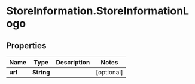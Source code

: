 # StoreInformation.StoreInformationLogo

## Properties
Name | Type | Description | Notes
------------ | ------------- | ------------- | -------------
**url** | **String** |  | [optional] 
